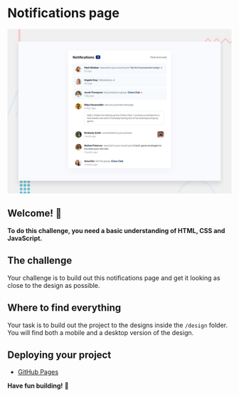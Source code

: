 # Notifications page

![Design preview for the Notifications page coding challenge](./design/desktop-preview.jpg)

## Welcome! 👋

**To do this challenge, you need a basic understanding of HTML, CSS and JavaScript.**

## The challenge

Your challenge is to build out this notifications page and get it looking as close to the design as possible.

## Where to find everything

Your task is to build out the project to the designs inside the `/design` folder. You will find both a mobile and a desktop version of the design. 

## Deploying your project
- [GitHub Pages](https://pages.github.com/)

**Have fun building!** 🚀
